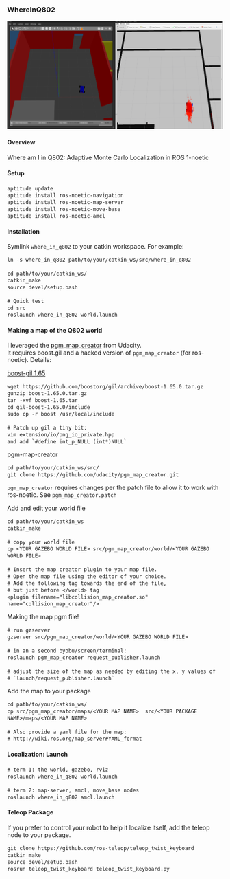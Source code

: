 ### WhereInQ802

![](screencaps/where_in_q802_4.png)

#### Overview

Where am I in Q802: Adaptive Monte Carlo Localization in ROS 1-noetic

#### Setup

```
aptitude update
aptitude install ros-noetic-navigation
aptitude install ros-noetic-map-server
aptitude install ros-noetic-move-base
aptitude install ros-noetic-amcl
```

#### Installation

Symlink `where_in_q802` to your catkin workspace.  For example:

```
ln -s where_in_q802 path/to/your/catkin_ws/src/where_in_q802

cd path/to/your/catkin_ws/
catkin_make
source devel/setup.bash

# Quick test
cd src
roslaunch where_in_q802 world.launch
```

#### Making a map of the Q802 world

I leveraged the [pgm_map_creator](https://github.com/udacity/pgm_map_creator) from Udacity.  
It requires boost.gil and a hacked version of `pgm_map_creator` (for ros-noetic).  Details:

[boost-gil 1.65](https://github.com/boostorg/gil/releases/tag/boost-1.65.0)
```
wget https://github.com/boostorg/gil/archive/boost-1.65.0.tar.gz
gunzip boost-1.65.0.tar.gz
tar -xvf boost-1.65.tar
cd gil-boost-1.65.0/include
sudo cp -r boost /usr/local/include

# Patch up gil a tiny bit:
vim extension/io/png_io_private.hpp
and add `#define int_p_NULL (int*)NULL`
```

pgm-map-creator
```
cd path/to/your/catkin_ws/src/
git clone https://github.com/udacity/pgm_map_creator.git
```

`pgm_map_creator` requires changes per the patch file to allow it
to work with ros-noetic.  See `pgm_map_creator.patch`

Add and edit your world file
```
cd path/to/your/catkin_ws
catkin_make

# copy your world file
cp <YOUR GAZEBO WORLD FILE> src/pgm_map_creator/world/<YOUR GAZEBO WORLD FILE>

# Insert the map creator plugin to your map file. 
# Open the map file using the editor of your choice. 
# Add the following tag towards the end of the file, 
# but just before </world> tag
<plugin filename="libcollision_map_creator.so" name="collision_map_creator"/>
```

Making the map pgm file!
```
# run gzserver
gzserver src/pgm_map_creator/world/<YOUR GAZEBO WORLD FILE>

# in an a second byobu/screen/terminal:
roslaunch pgm_map_creator request_publisher.launch

# adjust the size of the map as needed by editing the x, y values of
# `launch/request_publisher.launch`
```

Add the map to your package
```
cd path/to/your/catkin_ws/
cp src/pgm_map_creator/maps/<YOUR MAP NAME>  src/<YOUR PACKAGE NAME>/maps/<YOUR MAP NAME>

# Also provide a yaml file for the map:
# http://wiki.ros.org/map_server#YAML_format
```

#### Localization: Launch
```
# term 1: the world, gazebo, rviz
roslaunch where_in_q802 world.launch

# term 2: map-server, amcl, move_base nodes
roslaunch where_in_q802 amcl.launch
```

#### Teleop Package

If you prefer to control your robot to help it localize itself, add the teleop
node to your package.
```
git clone https://github.com/ros-teleop/teleop_twist_keyboard
catkin_make
source devel/setup.bash
rosrun teleop_twist_keyboard teleop_twist_keyboard.py
```
